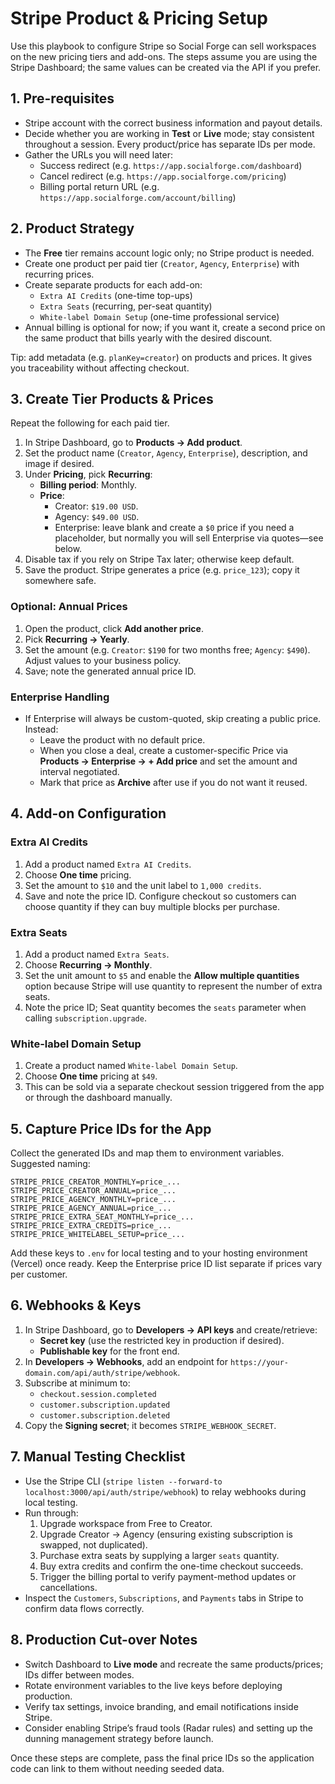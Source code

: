 # Stripe Product & Pricing Setup

Use this playbook to configure Stripe so Social Forge can sell workspaces on the new pricing tiers and add-ons. The steps assume you are using the Stripe Dashboard; the same values can be created via the API if you prefer.

## 1. Pre-requisites

- Stripe account with the correct business information and payout details.
- Decide whether you are working in **Test** or **Live** mode; stay consistent throughout a session. Every product/price has separate IDs per mode.
- Gather the URLs you will need later:
  - Success redirect (e.g. `https://app.socialforge.com/dashboard`)
  - Cancel redirect (e.g. `https://app.socialforge.com/pricing`)
  - Billing portal return URL (e.g. `https://app.socialforge.com/account/billing`)

## 2. Product Strategy

- The **Free** tier remains account logic only; no Stripe product is needed.
- Create one product per paid tier (`Creator`, `Agency`, `Enterprise`) with recurring prices.
- Create separate products for each add-on:
  - `Extra AI Credits` (one-time top-ups)
  - `Extra Seats` (recurring, per-seat quantity)
  - `White-label Domain Setup` (one-time professional service)
- Annual billing is optional for now; if you want it, create a second price on the same product that bills yearly with the desired discount.

Tip: add metadata (e.g. `planKey=creator`) on products and prices. It gives you traceability without affecting checkout.

## 3. Create Tier Products & Prices

Repeat the following for each paid tier.

1. In Stripe Dashboard, go to **Products → Add product**.
2. Set the product name (`Creator`, `Agency`, `Enterprise`), description, and image if desired.
3. Under **Pricing**, pick **Recurring**:
   - **Billing period**: Monthly.
   - **Price**:
     - Creator: `$19.00 USD`.
     - Agency: `$49.00 USD`.
     - Enterprise: leave blank and create a `$0` price if you need a placeholder, but normally you will sell Enterprise via quotes—see below.
4. Disable tax if you rely on Stripe Tax later; otherwise keep default.
5. Save the product. Stripe generates a price (e.g. `price_123`); copy it somewhere safe.

### Optional: Annual Prices

1. Open the product, click **Add another price**.
2. Pick **Recurring → Yearly**.
3. Set the amount (e.g. `Creator`: `$190` for two months free; `Agency`: `$490`). Adjust values to your business policy.
4. Save; note the generated annual price ID.

### Enterprise Handling

- If Enterprise will always be custom-quoted, skip creating a public price. Instead:
  - Leave the product with no default price.
  - When you close a deal, create a customer-specific Price via **Products → Enterprise → + Add price** and set the amount and interval negotiated.
  - Mark that price as **Archive** after use if you do not want it reused.

## 4. Add-on Configuration

### Extra AI Credits

1. Add a product named `Extra AI Credits`.
2. Choose **One time** pricing.
3. Set the amount to `$10` and the unit label to `1,000 credits`.
4. Save and note the price ID. Configure checkout so customers can choose quantity if they can buy multiple blocks per purchase.

### Extra Seats

1. Add a product named `Extra Seats`.
2. Choose **Recurring → Monthly**.
3. Set the unit amount to `$5` and enable the **Allow multiple quantities** option because Stripe will use quantity to represent the number of extra seats.
4. Note the price ID; Seat quantity becomes the `seats` parameter when calling `subscription.upgrade`.

### White-label Domain Setup

1. Create a product named `White-label Domain Setup`.
2. Choose **One time** pricing at `$49`.
3. This can be sold via a separate checkout session triggered from the app or through the dashboard manually.

## 5. Capture Price IDs for the App

Collect the generated IDs and map them to environment variables. Suggested naming:

```dotenv
STRIPE_PRICE_CREATOR_MONTHLY=price_...
STRIPE_PRICE_CREATOR_ANNUAL=price_...
STRIPE_PRICE_AGENCY_MONTHLY=price_...
STRIPE_PRICE_AGENCY_ANNUAL=price_...
STRIPE_PRICE_EXTRA_SEAT_MONTHLY=price_...
STRIPE_PRICE_EXTRA_CREDITS=price_...
STRIPE_PRICE_WHITELABEL_SETUP=price_...
```

Add these keys to `.env` for local testing and to your hosting environment (Vercel) once ready. Keep the Enterprise price ID list separate if prices vary per customer.

## 6. Webhooks & Keys

1. In Stripe Dashboard, go to **Developers → API keys** and create/retrieve:
   - **Secret key** (use the restricted key in production if desired).
   - **Publishable key** for the front end.
2. In **Developers → Webhooks**, add an endpoint for `https://your-domain.com/api/auth/stripe/webhook`.
3. Subscribe at minimum to:
   - `checkout.session.completed`
   - `customer.subscription.updated`
   - `customer.subscription.deleted`
4. Copy the **Signing secret**; it becomes `STRIPE_WEBHOOK_SECRET`.

## 7. Manual Testing Checklist

- Use the Stripe CLI (`stripe listen --forward-to localhost:3000/api/auth/stripe/webhook`) to relay webhooks during local testing.
- Run through:
  1. Upgrade workspace from Free to Creator.
  2. Upgrade Creator → Agency (ensuring existing subscription is swapped, not duplicated).
  3. Purchase extra seats by supplying a larger `seats` quantity.
  4. Buy extra credits and confirm the one-time checkout succeeds.
  5. Trigger the billing portal to verify payment-method updates or cancellations.
- Inspect the `Customers`, `Subscriptions`, and `Payments` tabs in Stripe to confirm data flows correctly.

## 8. Production Cut-over Notes

- Switch Dashboard to **Live mode** and recreate the same products/prices; IDs differ between modes.
- Rotate environment variables to the live keys before deploying production.
- Verify tax settings, invoice branding, and email notifications inside Stripe.
- Consider enabling Stripe’s fraud tools (Radar rules) and setting up the dunning management strategy before launch.

Once these steps are complete, pass the final price IDs so the application code can link to them without needing seeded data.
